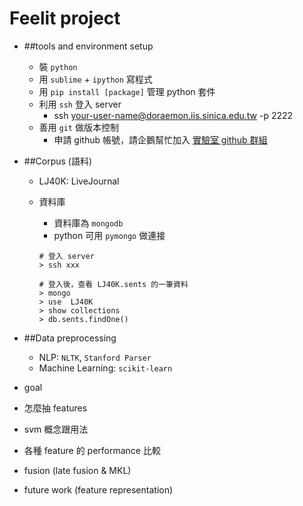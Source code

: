 Feelit project
===

- ##tools and environment setup
	- 裝 `python`
	- 用 `sublime` + `ipython` 寫程式
	- 用 `pip install [package]` 管理 python 套件
	- 利用 `ssh` 登入 server
		- ssh your-user-name@doraemon.iis.sinica.edu.tw -p 2222
	- 善用 `git` 做版本控制
		- 申請 github 帳號，請企鵝幫忙加入 [實驗室 github 群組](https://github.com/AcademiaSinicaNLPLab)

- ##Corpus (語料)
	- LJ40K: LiveJournal
	- 資料庫
		- 資料庫為 `mongodb`
		- python 可用 `pymongo`	做連接
			
		```
		# 登入 server
		> ssh xxx
		
		# 登入後，查看 LJ40K.sents 的一筆資料
		> mongo
		> use  LJ40K
		> show collections
		> db.sents.findOne()
		```
		

	
- ##Data preprocessing
	- NLP: `NLTK`, `Stanford Parser`
	- Machine Learning: `scikit-learn`

- goal 
- 怎麼抽 features
- svm 概念跟用法
- 各種 feature 的 performance 比較
- fusion (late fusion & MKL)
- future work (feature representation)
